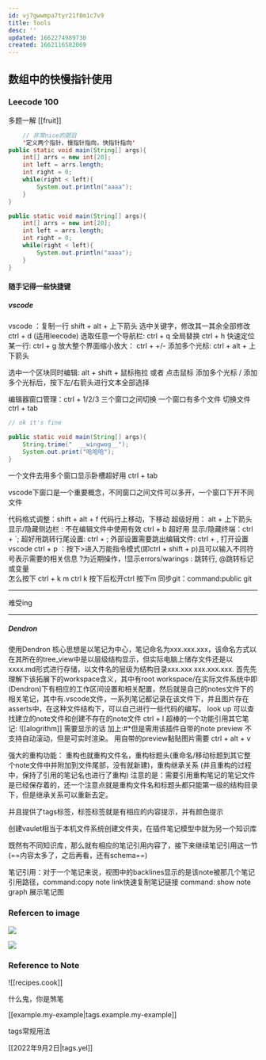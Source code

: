 ```yaml
---
id: vj7gwwmpa7tyr21f8m1c7v9
title: Tools
desc: ''
updated: 1662274989730
created: 1662116582069
---
```



## 数组中的快慢指针使用

### Leecode 100

多题一解 [[fruit]]

```java  {.line-numbers}
    // 非常nice的题目
    '定义两个指针，慢指针指向，快指针指向'
public static void main(String[] args){
    int[] arrs = new int[20];
    int left = arrs.length;
    int right = 0;
    while(right < left){
        System.out.println("aaaa");
    }
}
```

```java {.line-numbers}
public static void main(String[] args){
    int[] arrs = new int[20];
    int left = arrs.length;
    int right = 0;
    while(right < left){
        System.out.println("aaaa");
    }
}
```

#### 随手记得一些快捷键

##### vscode

vscode ：复制一行  shift + alt + 上下箭头
选中关键字，修改其一其余全部修改  ctrl + d (适用leecode)
选取任意一个导航栏: ctrl + q
全局替换 ctrl + h
快速定位某一行: ctrl + g
放大整个界面缩小放大： ctrl + +/-
添加多个光标: ctrl + alt + 上下箭头

选中一个区块同时编辑: alt + shift + 鼠标拖拉 或者 点击鼠标 添加多个光标 / 添加多个光标后，按下左/右箭头进行文本全部选择

编辑器窗口管理：ctrl + 1/2/3 三个窗口之间切换  一个窗口有多个文件 切换文件 ctrl + tab

```java  {.line-numbers, highlight=[4-5]}
// ok it's fine

public static void main(String[] args){
    String.trime("  __wingwog__");
    System.out.print("哈哈哈");
}
```

一个文件去用多个窗口显示卧槽超好用 ctrl + tab

vscode下窗口是一个重要概念，不同窗口之间文件可以多开，一个窗口下开不同文件

代码格式调整：shift + alt + f
代码行上移动，下移动 超级好用： alt + 上下箭头
显示/隐藏侧边栏 : 不在编辑文件中使用有效 ctrl + b
超好用 显示/隐藏终端：ctrl + `;
超好用跳转行尾设置: ctrl + ;
外部设置需要跳出编辑文件: ctrl + , 打开设置
vscode ctrl + p ：按下>进入万能指令模式(即ctrl + shift + p)且可以输入不同符号表示需要的相关信息 ?为近期操作，!显示errors/warings : 跳转行, @跳转标记或变量  
怎么按下 ctrl + k m   ctrl k 按下后松开ctrl 按下m
同步git：command:public git

---

难受ing

---

##### Dendron

使用Dendron 核心思想是以笔记为中心，笔记命名为xxx.xxx.xxx，该命名方式以在其所在的tree_view中是以层级结构显示，但实际电脑上储存文件还是以xxxx.md形式进行存储，以文件名的层级为结构目录xxx.xxx  xxx.xxx.xxx.
首先先理解下该拓展下的workspace含义，其中有root workspace/在实际文件系统中即(Dendron)下有相应的工作区间设置和相关配置，然后就是自己的notes文件下的相关笔记，其中有.vscode文件，一系列笔记都记录在该文件下，并且图片存在asserts中，在这种文件结构下，可以自己进行一些代码的编写。
look up 可以查找建立的note文件和创建不存在的note文件 ctrl + l
超棒的一个功能引用其它笔记: ![[alogrithm]] 需要显示的话 加上:#*但是需用该插件自带的note preview 不支持自动滚动，但是可实时渲染。
用自带的preview黏贴图片需要 ctrl + alt + v

强大的重构功能： 重构也就重构文件名，重构标题头(重命名/移动标题到其它整个note文件中并附加到文件尾部，没有就新建)，重构继承关系 (并且重构的过程中，保持了引用的笔记名也进行了重构)  注意的是：需要引用重构笔记的笔记文件是已经保存着的，还一个注意点就是重构文件名和标题头都只能第一级的结构目录下，但是继承关系可以重新去定。

并且提供了tags标签，标签标签就是有相应的内容提示，并有颜色提示

创建vaulet相当于本机文件系统创建文件夹，在插件笔记模型中就为另一个知识库

既然有不同知识库，那么就有相应的笔记引用内容了，接下来继续笔记引用这一节(==内容太多了，之后再看，还有schema==)

笔记引用：对于一个笔记来说，视图中的backlines显示的是该note被那几个笔记引用路径，command:copy note link快速复制笔记链接
command: show note graph 展示笔记图

### Refercen to image

![](/assets/images/2022-09-02-21-03-22.png)

![](/assets/images/2022-09-02-21-13-36.png)

### Reference to Note

![[recipes.cook]]

什么鬼，你是煞笔

[[example.my-example|tags.example.my-example]]

tags常规用法

[[2022年9月2日|tags.yel]]
